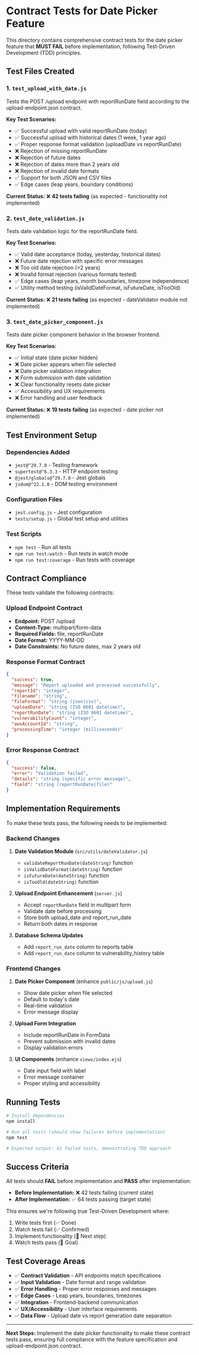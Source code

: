 # Contract Tests for Date Picker Feature

This directory contains comprehensive contract tests for the date picker feature that **MUST FAIL** before implementation, following Test-Driven Development (TDD) principles.

## Test Files Created

### 1. `test_upload_with_date.js`
Tests the POST /upload endpoint with reportRunDate field according to the upload-endpoint.json contract.

**Key Test Scenarios:**
- ✅ Successful upload with valid reportRunDate (today)
- ✅ Successful upload with historical dates (1 week, 1 year ago)
- ✅ Proper response format validation (uploadDate vs reportRunDate)
- ❌ Rejection of missing reportRunDate
- ❌ Rejection of future dates
- ❌ Rejection of dates more than 2 years old
- ❌ Rejection of invalid date formats
- ✅ Support for both JSON and CSV files
- ✅ Edge cases (leap years, boundary conditions)

**Current Status:** ❌ **42 tests failing** (as expected - functionality not implemented)

### 2. `test_date_validation.js`
Tests date validation logic for the reportRunDate field.

**Key Test Scenarios:**
- ✅ Valid date acceptance (today, yesterday, historical dates)
- ❌ Future date rejection with specific error messages
- ❌ Too old date rejection (>2 years)
- ❌ Invalid format rejection (various formats tested)
- ✅ Edge cases (leap years, month boundaries, timezone independence)
- ✅ Utility method testing (isValidDateFormat, isFutureDate, isTooOld)

**Current Status:** ❌ **21 tests failing** (as expected - dateValidator module not implemented)

### 3. `test_date_picker_component.js`
Tests date picker component behavior in the browser frontend.

**Key Test Scenarios:**
- ✅ Initial state (date picker hidden)
- ❌ Date picker appears when file selected
- ❌ Date picker validation integration
- ❌ Form submission with date validation
- ❌ Clear functionality resets date picker
- ✅ Accessibility and UX requirements
- ❌ Error handling and user feedback

**Current Status:** ❌ **19 tests failing** (as expected - date picker not implemented)

## Test Environment Setup

### Dependencies Added
- `jest@^29.7.0` - Testing framework
- `supertest@^6.3.3` - HTTP endpoint testing
- `@jest/globals@^29.7.0` - Jest globals
- `jsdom@^22.1.0` - DOM testing environment

### Configuration Files
- `jest.config.js` - Jest configuration
- `tests/setup.js` - Global test setup and utilities

### Test Scripts
- `npm test` - Run all tests
- `npm run test:watch` - Run tests in watch mode
- `npm run test:coverage` - Run tests with coverage

## Contract Compliance

These tests validate the following contracts:

### Upload Endpoint Contract
- **Endpoint:** POST /upload
- **Content-Type:** multipart/form-data
- **Required Fields:** file, reportRunDate
- **Date Format:** YYYY-MM-DD
- **Date Constraints:** No future dates, max 2 years old

### Response Format Contract
```json
{
  "success": true,
  "message": "Report uploaded and processed successfully",
  "reportId": "integer",
  "filename": "string",
  "fileFormat": "string (json|csv)",
  "uploadDate": "string (ISO 8601 datetime)",
  "reportRunDate": "string (ISO 8601 datetime)",
  "vulnerabilityCount": "integer",
  "awsAccountId": "string",
  "processingTime": "integer (milliseconds)"
}
```

### Error Response Contract
```json
{
  "success": false,
  "error": "Validation failed",
  "details": "string (specific error message)",
  "field": "string (reportRunDate|file)"
}
```

## Implementation Requirements

To make these tests pass, the following needs to be implemented:

### Backend Changes
1. **Date Validation Module** (`src/utils/dateValidator.js`)
   - `validateReportRunDate(dateString)` function
   - `isValidDateFormat(dateString)` function
   - `isFutureDate(dateString)` function
   - `isTooOld(dateString)` function

2. **Upload Endpoint Enhancement** (`server.js`)
   - Accept `reportRunDate` field in multipart form
   - Validate date before processing
   - Store both upload_date and report_run_date
   - Return both dates in response

3. **Database Schema Updates**
   - Add `report_run_date` column to reports table
   - Add `report_run_date` column to vulnerability_history table

### Frontend Changes
1. **Date Picker Component** (enhance `public/js/upload.js`)
   - Show date picker when file selected
   - Default to today's date
   - Real-time validation
   - Error message display

2. **Upload Form Integration**
   - Include reportRunDate in FormData
   - Prevent submission with invalid dates
   - Display validation errors

3. **UI Components** (enhance `views/index.ejs`)
   - Date input field with label
   - Error message container
   - Proper styling and accessibility

## Running Tests

```bash
# Install dependencies
npm install

# Run all tests (should show failures before implementation)
npm test

# Expected output: 42 failed tests, demonstrating TDD approach
```

## Success Criteria

All tests should **FAIL** before implementation and **PASS** after implementation:

- **Before Implementation:** ❌ 42 tests failing (current state)
- **After Implementation:** ✅ 64 tests passing (target state)

This ensures we're following true Test-Driven Development where:
1. Write tests first (✅ Done)
2. Watch tests fail (✅ Confirmed)
3. Implement functionality (🚧 Next step)
4. Watch tests pass (🎯 Goal)

## Test Coverage Areas

- ✅ **Contract Validation** - API endpoints match specifications
- ✅ **Input Validation** - Date format and range validation
- ✅ **Error Handling** - Proper error responses and messages
- ✅ **Edge Cases** - Leap years, boundaries, timezones
- ✅ **Integration** - Frontend-backend communication
- ✅ **UX/Accessibility** - User interface requirements
- ✅ **Data Flow** - Upload date vs report generation date separation

---

**Next Steps:** Implement the date picker functionality to make these contract tests pass, ensuring full compliance with the feature specification and upload-endpoint.json contract.